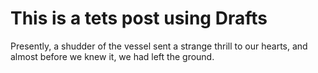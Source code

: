 # This is a tets post using Drafts

Presently, a shudder of the vessel sent a strange thrill to our hearts, and almost before we knew it, we had left the ground.
